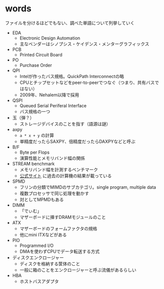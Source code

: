 # words

ファイルを分けるほどでもない、調べた単語について列挙していく


* EDA
	* Electronic Design Automation
	* 主なベンダーはシノプシス・ケイデンス・メンターグラフィックス
* PCB
	* Printed Circuit Board
* PO
	* Purchase Order
* QPI
	* Intelが作ったバス規格。QuickPath Interconnectの略
	* CPUとチップセットなどをpeer-to-peerでつなぐ（つまり、共有バスではない）
	* 2009年、Nehalem以降で採用
* QSPI
	* Queued Serial Periferal Interface
	* バス規格の一つ
* 玉（弾？）
	* ストレージデバイスのことを指す（語源は謎）
* axpy
	* `a * x + y` の計算
	* 単精度だったらSAXPY、倍精度だったらDAXPYなどと呼ぶ
* B/F
	* Byte per Flops
	* 演算性能とメモリバンド幅の関係
* STREAM benchmark
	* メモリバンド幅を計測するベンチマーク
	* [公式サイト](https://www.cs.virginia.edu/stream/) に過去の計算機の結果が載っている
* SPMD
	* フリンの分類でMIMDのサブカテゴリ。single program, multiple data
	* 複数プロセッサで同じ処理を動かす
	* 対としてMPMDもある
* DIMM
	* 「でぃむ」
	* マザーボードに挿すDRAMモジュールのこと
* ATX
	* マザーボードのフォームファクタの規格
	* 他にmini ITXなどがある
* PIO
	* Programmed I/O
	* DMAを使わずCPUでデータ転送する方式
* ディスクエンクロージャー
	* ディスクを格納する筐体のこと
	* 一般に箱のことをエンクロージャーと呼ぶ流儀があるらしい
* HBA
	* ホストバスアダプタ


